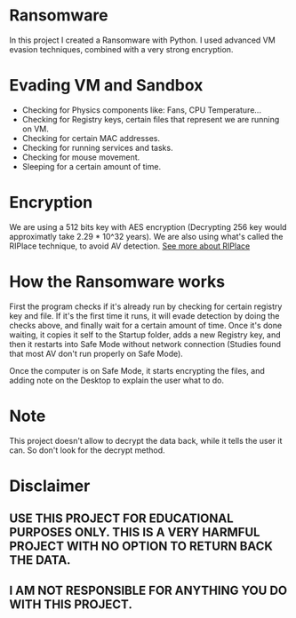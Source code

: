 # Ransomware
In this project I created a Ransomware with Python.
I used advanced VM evasion techniques, combined with a very strong encryption.

# Evading VM and Sandbox
* Checking for Physics components like: Fans, CPU Temperature...
* Checking for Registry keys, certain files that represent we are running on VM.
* Checking for certain MAC addresses.
* Checking for running services and tasks.
* Checking for mouse movement.
* Sleeping for a certain amount of time.

# Encryption
We are using a 512 bits key with AES encryption (Decrypting 256 key would approximatly take 2.29 * 10^32 years).
We are also using what's called the RIPlace technique, to avoid AV detection.
[See more about RIPlace](https://www.bleepingcomputer.com/news/security/new-riplace-bypass-evades-windows-10-av-ransomware-protection/)

# How the Ransomware works
First the program checks if it's already run by checking for certain registry key and file.
If it's the first time it runs, it will evade detection by doing the checks above, and finally wait for a certain amount of time.
Once it's done waiting, it copies it self to the Startup folder, adds a new Registry key, and then it restarts into Safe Mode without network connection (Studies found that most AV don't run properly on Safe Mode).

Once the computer is on Safe Mode, it starts encrypting the files, and adding note on the Desktop to explain the user what to do.

# Note
This project doesn't allow to decrypt the data back, while it tells the user it can.
So don't look for the decrypt method.

# Disclaimer
## USE THIS PROJECT FOR EDUCATIONAL PURPOSES ONLY. THIS IS A VERY HARMFUL PROJECT WITH NO OPTION TO RETURN BACK THE DATA.
## I AM NOT RESPONSIBLE FOR ANYTHING YOU DO WITH THIS PROJECT.

